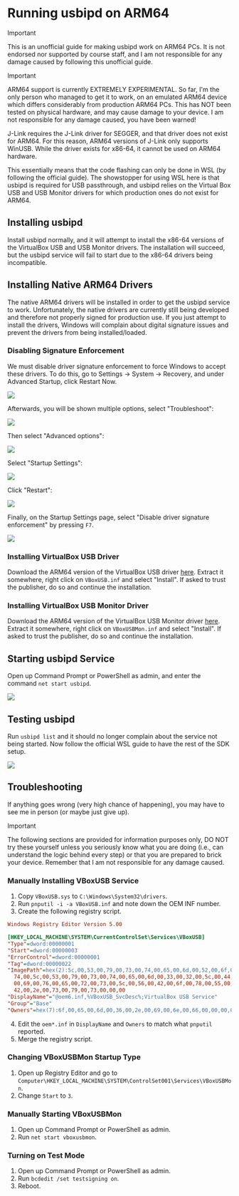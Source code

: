 # Running usbipd on ARM64
> [!IMPORTANT]
> This is an unofficial guide for making usbipd work on ARM64 PCs. It is not endorsed nor supported by course staff, and I am not responsible for any damage caused by following this unofficial guide.

> [!IMPORTANT]
> ARM64 support is currently EXTREMELY EXPERIMENTAL. So far, I'm the only person who managed to get it to work, on an emulated ARM64 device which differs considerably from production ARM64 PCs. This has NOT been tested on physical hardware, and may cause damage to your device. I am not responsible for any damage caused, you have been warned!

J-Link requires the J-Link driver for SEGGER, and that driver does not exist for ARM64. For this reason, ARM64 versions of J-Link only supports WinUSB. While the driver exists for x86-64, it cannot be used on ARM64 hardware.

This essentially means that the code flashing can only be done in WSL (by following the official guide). The showstopper for using WSL here is that usbipd is required for USB passthrough, and usbipd relies on the Virtual Box USB and USB Monitor drivers for which production ones do not exist for ARM64.

## Installing usbipd
Install usbipd normally, and it will attempt to install the x86-64 versions of the VirtualBox USB and USB Monitor drivers. The installation will succeed, but the usbipd service will fail to start due to the x86-64 drivers being incompatible.

## Installing Native ARM64 Drivers
The native ARM64 drivers will be installed in order to get the usbipd service to work. Unfortunately, the native drivers are currently still being developed and therefore not properly signed for production use. If you just attempt to install the drivers, Windows will complain about digital signature issues and prevent the drivers from being installed/loaded.

### Disabling Signature Enforcement
We must disable driver signature enforcement to force Windows to accept these drivers. To do this, go to Settings -> System -> Recovery, and under Advanced Startup, click Restart Now.

![](./imgs/arm01.png)

Afterwards, you will be shown multiple options, select "Troubleshoot":

![](./imgs/arm02.png)

Then select "Advanced options":

![](./imgs/arm03.png)

Select "Startup Settings":

![](./imgs/arm04.png)

Click "Restart":

![](./imgs/arm05.png)

Finally, on the Startup Settings page, select "Disable driver signature enforcement" by pressing `F7`.

![](./imgs/arm06.png)

### Installing VirtualBox USB Driver
Download the ARM64 version of the VirtualBox USB driver [here](./software/VBoxUSB.zip). Extract it somewhere, right click on `VBoxUSB.inf` and select "Install". If asked to trust the publisher, do so and continue the installation.

### Installing VirtualBox USB Monitor Driver
Download the ARM64 version of the VirtualBox USB Monitor driver [here](./software/VBoxUSBMon.zip). Extract it somewhere, right click on `VBoxUSBMon.inf` and select "Install". If asked to trust the publisher, do so and continue the installation.

## Starting usbipd Service
Open up Command Prompt or PowerShell as admin, and enter the command `net start usbipd`.

![](./imgs/arm07.png)

## Testing usbipd
Run `usbipd list` and it should no longer complain about the service not being started. Now follow the official WSL guide to have the rest of the SDK setup.

![](./imgs/arm08.png)

## Troubleshooting
If anything goes wrong (very high chance of happening), you may have to see me in person (or maybe just give up).

> [!IMPORTANT]
> The following sections are provided for information purposes only, DO NOT try these yourself unless you seriously know what you are doing (i.e., can understand the logic behind every step) or that you are prepared to brick your device. Remember that I am not responsible for any damage caused.

### Manually Installing VBoxUSB Service
1. Copy `VBoxUSB.sys` to `C:\Windows\System32\drivers`.
2. Run `pnputil -i -a VBoxUSB.inf` and note down the OEM INF number.
3. Create the following registry script.
```ini
Windows Registry Editor Version 5.00

[HKEY_LOCAL_MACHINE\SYSTEM\CurrentControlSet\Services\VBoxUSB]
"Type"=dword:00000001
"Start"=dword:00000003
"ErrorControl"=dword:00000001
"Tag"=dword:00000022
"ImagePath"=hex(2):5c,00,53,00,79,00,73,00,74,00,65,00,6d,00,52,00,6f,00,6f,00,\
  74,00,5c,00,53,00,79,00,73,00,74,00,65,00,6d,00,33,00,32,00,5c,00,44,00,72,\
  00,69,00,76,00,65,00,72,00,73,00,5c,00,56,00,42,00,6f,00,78,00,55,00,53,00,\
  42,00,2e,00,73,00,79,00,73,00,00,00
"DisplayName"="@oem6.inf,%VBoxUSB_SvcDesc%;VirtualBox USB Service"
"Group"="Base"
"Owners"=hex(7):6f,00,65,00,6d,00,36,00,2e,00,69,00,6e,00,66,00,00,00,00,00
```
4. Edit the `oem*.inf` in `DisplayName` and `Owners` to match what `pnputil` reported.
5. Merge the registry script.

### Changing VBoxUSBMon Startup Type
1. Open up Registry Editor and go to `Computer\HKEY_LOCAL_MACHINE\SYSTEM\ControlSet001\Services\VBoxUSBMon`.
2. Change `Start` to `3`.

### Manually Starting VBoxUSBMon
1. Open up Command Prompt or PowerShell as admin.
2. Run `net start vboxusbmon`.

### Turning on Test Mode
1. Open up Command Prompt or PowerShell as admin.
2. Run `bcdedit /set testsigning on`.
3. Reboot.
